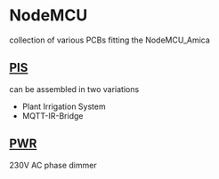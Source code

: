 # NodeMCU

collection of various PCBs fitting the NodeMCU_Amica

## [PIS](PIS)

can be assembled in two variations

- Plant Irrigation System
- MQTT-IR-Bridge


## [PWR](PWR)

230V AC phase dimmer
